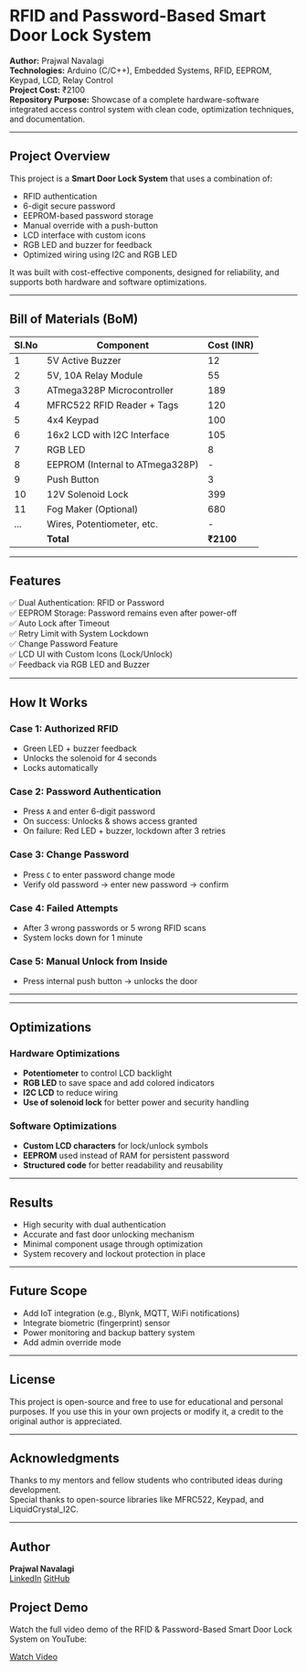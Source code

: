 # RFID and Password-Based Smart Door Lock System

**Author:** Prajwal Navalagi  
**Technologies:** Arduino (C/C++), Embedded Systems, RFID, EEPROM, Keypad, LCD, Relay Control  
**Project Cost:** ₹2100  
**Repository Purpose:** Showcase of a complete hardware-software integrated access control system with clean code, optimization techniques, and documentation.

---

## Project Overview

This project is a **Smart Door Lock System** that uses a combination of:

- RFID authentication
- 6-digit secure password
- EEPROM-based password storage
- Manual override with a push-button
- LCD interface with custom icons
- RGB LED and buzzer for feedback
- Optimized wiring using I2C and RGB LED

It was built with cost-effective components, designed for reliability, and supports both hardware and software optimizations.

---

## Bill of Materials (BoM)

| SI.No | Component                        | Cost (INR) |
|-------|----------------------------------|------------|
| 1     | 5V Active Buzzer                 | 12         |
| 2     | 5V, 10A Relay Module             | 55         |
| 3     | ATmega328P Microcontroller       | 189        |
| 4     | MFRC522 RFID Reader + Tags       | 120        |
| 5     | 4x4 Keypad                       | 100        |
| 6     | 16x2 LCD with I2C Interface      | 105        |
| 7     | RGB LED                          | 8          |
| 8     | EEPROM (Internal to ATmega328P) | -          |
| 9     | Push Button                      | 3          |
| 10    | 12V Solenoid Lock                | 399        |
| 11    | Fog Maker (Optional)            | 680        |
| ...   | Wires, Potentiometer, etc.       | -          |
|       | **Total**                        | **₹2100**  |

---

##  Features

✅ Dual Authentication: RFID or Password  
✅ EEPROM Storage: Password remains even after power-off  
✅ Auto Lock after Timeout  
✅ Retry Limit with System Lockdown  
✅ Change Password Feature  
✅ LCD UI with Custom Icons (Lock/Unlock)  
✅ Feedback via RGB LED and Buzzer  


---

##  How It Works

###  Case 1: Authorized RFID
- Green LED + buzzer feedback
- Unlocks the solenoid for 4 seconds
- Locks automatically

###  Case 2: Password Authentication
- Press `A` and enter 6-digit password
- On success: Unlocks & shows access granted
- On failure: Red LED + buzzer, lockdown after 3 retries

###  Case 3: Change Password
- Press `C` to enter password change mode
- Verify old password → enter new password → confirm

###  Case 4: Failed Attempts
- After 3 wrong passwords or 5 wrong RFID scans
- System locks down for 1 minute

###  Case 5: Manual Unlock from Inside
- Press internal push button → unlocks the door


---

---

## Optimizations

### Hardware Optimizations
- **Potentiometer** to control LCD backlight
- **RGB LED** to save space and add colored indicators
- **I2C LCD** to reduce wiring
- **Use of solenoid lock** for better power and security handling

### Software Optimizations
- **Custom LCD characters** for lock/unlock symbols
- **EEPROM** used instead of RAM for persistent password
- **Structured code** for better readability and reusability

---

## Results

- High security with dual authentication
- Accurate and fast door unlocking mechanism
- Minimal component usage through optimization
- System recovery and lockout protection in place

---

## Future Scope

- Add IoT integration (e.g., Blynk, MQTT, WiFi notifications)
- Integrate biometric (fingerprint) sensor
- Power monitoring and backup battery system
- Add admin override mode

---

## License

This project is open-source and free to use for educational and personal purposes. If you use this in your own projects or modify it, a credit to the original author is appreciated.

---

## Acknowledgments

Thanks to my mentors and fellow students who contributed ideas during development.  
Special thanks to open-source libraries like MFRC522, Keypad, and LiquidCrystal_I2C.

---

## Author

**Prajwal Navalagi**  
[LinkedIn](https://www.linkedin.com/in/prajwalnavalagi/) 
[GitHub](https://github.com/Prajwalsn17)  

## Project Demo

Watch the full video demo of the RFID & Password-Based Smart Door Lock System on YouTube:

[Watch Video](https://youtu.be/yyq3W6xdE-Q?si=zBkAn0m8AnAUlIcN)



